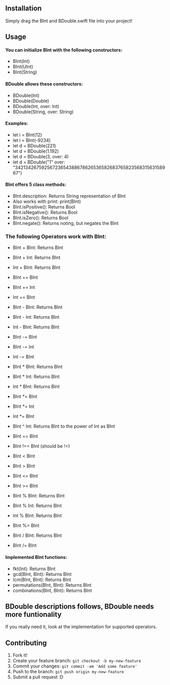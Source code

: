 ## Installation

Simply drag the BInt and BDouble.swift file into your project!



## Usage

#### You can initialize BInt with the following constructors:
* BInt(Int)
* BInt(UInt)
* BInt(String) 

#### BDouble allows these constructors:
* BDouble(Int)
* BDouble(Double)
* BDouble(Int, over: Int)
* BDouble(String, over: String)

#### Examples:
* let i = BInt(12)
* let i = BInt(-9234)
* let d = BDouble(221)
* let d = BDouble(1.192)
* let d = BDouble(3, over: 4)
* let d = BDouble("1" over: "3421342675925672365438867862653658268376582356831563158967")

#### BInt offers 5 class methods:
* BInt.description: Returns String representation of BInt
*   Also works with print: print(BInt)
* BInt.isPositive(): Returns Bool
* BInt.isNegative(): Returns Bool
* BInt.isZero(): Returns Bool
* BInt.negate(): Returns noting, but negates the BInt

### The following Operators work with BInt:

* BInt + BInt: Returns BInt
* BInt + Int: Returns BInt
* Int + BInt: Returns BInt

* BInt += BInt
* BInt += Int
* Int += BInt

* BInt - BInt: Returns BInt
* BInt - Int: Returns BInt
* Int - BInt: Returns BInt

* BInt -= BInt
* BInt -= Int
* Int -= BInt

* BInt * BInt: Returns BInt
* BInt * Int: Returns BInt
* Int * BInt: Returns BInt

* BInt *= BInt
* BInt *= Int
* Int *= BInt

* BInt ^ Int: Returns BInt to the power of Int as BInt

* BInt == BInt
* BInt !== BInt (should be !=)


* BInt < BInt
* BInt > BInt
* BInt <= BInt
* BInt >= BInt

* BInt % BInt: Returns BInt
* BInt % Int: Returns BInt
* Int % BInt: Returns BInt

* BInt %= BInt
 
* BInt / BInt: Returns BInt

* BInt /= BInt


#### Implemented BInt functions:

* fkt(Int): Returns BInt
* gcd(BInt, BInt): Returns BInt
* lcm(BInt, BInt): Returns BInt
* permutations(BInt, BInt): Returns BInt
* combinations(BInt, BInt): Returns BInt

## BDouble descriptions follows, BDouble needs more funtionality
If you really need it, look at the implementation for supported operators.







## Contributing
1. Fork it!
2. Create your feature branch: `git checkout -b my-new-feature`
3. Commit your changes: `git commit -am 'Add some feature'`
4. Push to the branch: `git push origin my-new-feature`
5. Submit a pull request :D
